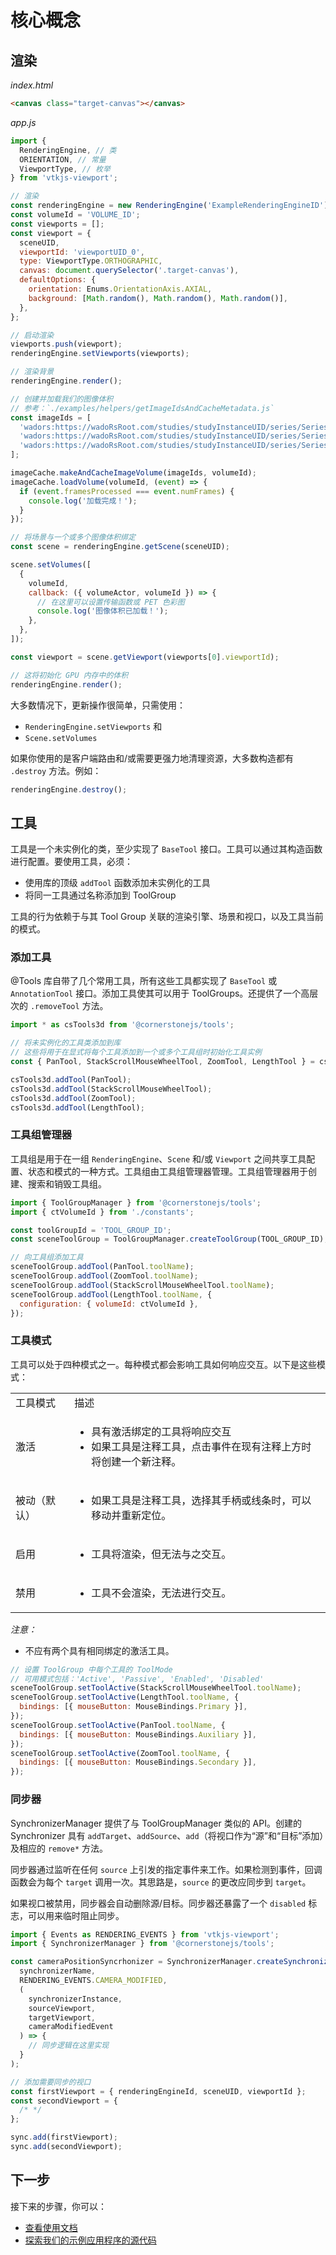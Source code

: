 # 核心概念

## 渲染

_index.html_

```html
<canvas class="target-canvas"></canvas>
```

_app.js_

```js
import {
  RenderingEngine, // 类
  ORIENTATION, // 常量
  ViewportType, // 枚举
} from 'vtkjs-viewport';

// 渲染
const renderingEngine = new RenderingEngine('ExampleRenderingEngineID');
const volumeId = 'VOLUME_ID';
const viewports = [];
const viewport = {
  sceneUID,
  viewportId: 'viewportUID_0',
  type: ViewportType.ORTHOGRAPHIC,
  canvas: document.querySelector('.target-canvas'),
  defaultOptions: {
    orientation: Enums.OrientationAxis.AXIAL,
    background: [Math.random(), Math.random(), Math.random()],
  },
};

// 启动渲染
viewports.push(viewport);
renderingEngine.setViewports(viewports);

// 渲染背景
renderingEngine.render();

// 创建并加载我们的图像体积
// 参考：`./examples/helpers/getImageIdsAndCacheMetadata.js`
const imageIds = [
  'wadors:https://wadoRsRoot.com/studies/studyInstanceUID/series/SeriesInstanceUID/instances/SOPInstanceUID/frames/1',
  'wadors:https://wadoRsRoot.com/studies/studyInstanceUID/series/SeriesInstanceUID/instances/SOPInstanceUID/frames/2',
  'wadors:https://wadoRsRoot.com/studies/studyInstanceUID/series/SeriesInstanceUID/instances/SOPInstanceUID/frames/3',
];

imageCache.makeAndCacheImageVolume(imageIds, volumeId);
imageCache.loadVolume(volumeId, (event) => {
  if (event.framesProcessed === event.numFrames) {
    console.log('加载完成！');
  }
});

// 将场景与一个或多个图像体积绑定
const scene = renderingEngine.getScene(sceneUID);

scene.setVolumes([
  {
    volumeId,
    callback: ({ volumeActor, volumeId }) => {
      // 在这里可以设置传输函数或 PET 色彩图
      console.log('图像体积已加载！');
    },
  },
]);

const viewport = scene.getViewport(viewports[0].viewportId);

// 这将初始化 GPU 内存中的体积
renderingEngine.render();
```

大多数情况下，更新操作很简单，只需使用：

- `RenderingEngine.setViewports` 和
- `Scene.setVolumes`

如果你使用的是客户端路由和/或需要更强力地清理资源，大多数构造都有 `.destroy` 方法。例如：

```js
renderingEngine.destroy();
```

## 工具

工具是一个未实例化的类，至少实现了 `BaseTool` 接口。工具可以通过其构造函数进行配置。要使用工具，必须：

- 使用库的顶级 `addTool` 函数添加未实例化的工具
- 将同一工具通过名称添加到 ToolGroup

工具的行为依赖于与其 Tool Group 关联的渲染引擎、场景和视口，以及工具当前的模式。

### 添加工具

@Tools 库自带了几个常用工具，所有这些工具都实现了 `BaseTool` 或 `AnnotationTool` 接口。添加工具使其可以用于 ToolGroups。还提供了一个高层次的 `.removeTool` 方法。

```js
import * as csTools3d from '@cornerstonejs/tools';

// 将未实例化的工具类添加到库
// 这些将用于在显式将每个工具添加到一个或多个工具组时初始化工具实例
const { PanTool, StackScrollMouseWheelTool, ZoomTool, LengthTool } = csTools3d;

csTools3d.addTool(PanTool);
csTools3d.addTool(StackScrollMouseWheelTool);
csTools3d.addTool(ZoomTool);
csTools3d.addTool(LengthTool);
```

### 工具组管理器

工具组是用于在一组 `RenderingEngine`、`Scene` 和/或 `Viewport` 之间共享工具配置、状态和模式的一种方式。工具组由工具组管理器管理。工具组管理器用于创建、搜索和销毁工具组。

```js
import { ToolGroupManager } from '@cornerstonejs/tools';
import { ctVolumeId } from './constants';

const toolGroupId = 'TOOL_GROUP_ID';
const sceneToolGroup = ToolGroupManager.createToolGroup(TOOL_GROUP_ID);

// 向工具组添加工具
sceneToolGroup.addTool(PanTool.toolName);
sceneToolGroup.addTool(ZoomTool.toolName);
sceneToolGroup.addTool(StackScrollMouseWheelTool.toolName);
sceneToolGroup.addTool(LengthTool.toolName, {
  configuration: { volumeId: ctVolumeId },
});
```

### 工具模式

工具可以处于四种模式之一。每种模式都会影响工具如何响应交互。以下是这些模式：

<table>
  <tr>
    <td>工具模式</td>
    <td>描述</td>
  </tr>
  <tr>
    <td>激活</td>
    <td>
      <ul>
        <li>具有激活绑定的工具将响应交互</li>
        <li>如果工具是注释工具，点击事件在现有注释上方时将创建一个新注释。</li>
      </ul>
    </td>
  </tr>
  <tr>
    <td>被动（默认）</td>
    <td>
      <ul>
        <li>如果工具是注释工具，选择其手柄或线条时，可以移动并重新定位。</li>
      </ul>
    </td>
  </tr>
  <tr>
    <td>启用</td>
    <td>
      <ul>
        <li>工具将渲染，但无法与之交互。</li>
      </ul>
    </td>
  </tr>
  <tr>
    <td>禁用</td>
    <td>
      <ul>
        <li>工具不会渲染，无法进行交互。</li>
      </ul>
    </td>
  </tr>
</table>

_注意：_

- 不应有两个具有相同绑定的激活工具。

```js
// 设置 ToolGroup 中每个工具的 ToolMode
// 可用模式包括：'Active', 'Passive', 'Enabled', 'Disabled'
sceneToolGroup.setToolActive(StackScrollMouseWheelTool.toolName);
sceneToolGroup.setToolActive(LengthTool.toolName, {
  bindings: [{ mouseButton: MouseBindings.Primary }],
});
sceneToolGroup.setToolActive(PanTool.toolName, {
  bindings: [{ mouseButton: MouseBindings.Auxiliary }],
});
sceneToolGroup.setToolActive(ZoomTool.toolName, {
  bindings: [{ mouseButton: MouseBindings.Secondary }],
});
```

### 同步器

SynchronizerManager 提供了与 ToolGroupManager 类似的 API。创建的 Synchronizer 具有 `addTarget`、`addSource`、`add`（将视口作为“源”和“目标”添加）及相应的 `remove*` 方法。

同步器通过监听在任何 `source` 上引发的指定事件来工作。如果检测到事件，回调函数会为每个 `target` 调用一次。其思路是，`source` 的更改应同步到 `target`。

如果视口被禁用，同步器会自动删除源/目标。同步器还暴露了一个 `disabled` 标志，可以用来临时阻止同步。

```js
import { Events as RENDERING_EVENTS } from 'vtkjs-viewport';
import { SynchronizerManager } from '@cornerstonejs/tools';

const cameraPositionSyncrhonizer = SynchronizerManager.createSynchronizer(
  synchronizerName,
  RENDERING_EVENTS.CAMERA_MODIFIED,
  (
    synchronizerInstance,
    sourceViewport,
    targetViewport,
    cameraModifiedEvent
  ) => {
    // 同步逻辑在这里实现
  }
);

// 添加需要同步的视口
const firstViewport = { renderingEngineId, sceneUID, viewportId };
const secondViewport = {
  /* */
};

sync.add(firstViewport);
sync.add(secondViewport);
```

## 下一步

接下来的步骤，你可以：

- [查看使用文档](#)
- [探索我们的示例应用程序的源代码](#)